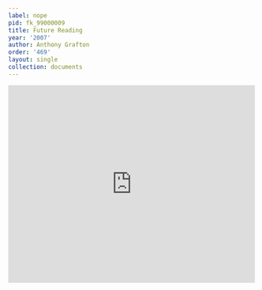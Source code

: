 ```yaml
---
label: nope
pid: fk_99000009
title: Future Reading
year: '2007'
author: Anthony Grafton
order: '469'
layout: single
collection: documents
---
```

<iframe src="https://northwestern.app.box.com/embed/s/2vuc7tuz3mbutn6jfyjzhvzyxo3wxum5?sortColumn=date&view=list" width="500" height="400" frameborder="0" allowfullscreen webkitallowfullscreen msallowfullscreen></iframe>
